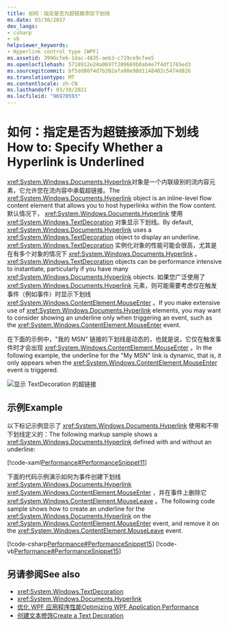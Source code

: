 ```yaml
---
title: 如何：指定是否为超链接添加下划线
ms.date: 03/30/2017
dev_langs:
- csharp
- vb
helpviewer_keywords:
- Hyperlink control type [WPF]
ms.assetid: 3996cfe6-1dac-4835-aeb3-c719ce9cfee5
ms.openlocfilehash: 5718912e24a0697f209669b0ab4e7f4df1765ed3
ms.sourcegitcommit: bf5dd80f4d7b202afa90e90d1148402c5474d826
ms.translationtype: MT
ms.contentlocale: zh-CN
ms.lasthandoff: 03/30/2021
ms.locfileid: "96970593"
---
```

# <a name="how-to-specify-whether-a-hyperlink-is-underlined"></a><span data-ttu-id="efdaf-102">如何：指定是否为超链接添加下划线</span><span class="sxs-lookup"><span data-stu-id="efdaf-102">How to: Specify Whether a Hyperlink is Underlined</span></span>
<span data-ttu-id="efdaf-103"><xref:System.Windows.Documents.Hyperlink>对象是一个内联级别的流内容元素，它允许您在流内容中承载超链接。</span><span class="sxs-lookup"><span data-stu-id="efdaf-103">The <xref:System.Windows.Documents.Hyperlink> object is an inline-level flow content element that allows you to host hyperlinks within the flow content.</span></span> <span data-ttu-id="efdaf-104">默认情况下， <xref:System.Windows.Documents.Hyperlink> 使用 <xref:System.Windows.TextDecoration> 对象显示下划线。</span><span class="sxs-lookup"><span data-stu-id="efdaf-104">By default, <xref:System.Windows.Documents.Hyperlink> uses a <xref:System.Windows.TextDecoration> object to display an underline.</span></span> <span data-ttu-id="efdaf-105"><xref:System.Windows.TextDecoration> 实例化对象的性能可能会很高，尤其是在有多个对象的情况下 <xref:System.Windows.Documents.Hyperlink> 。</span><span class="sxs-lookup"><span data-stu-id="efdaf-105"><xref:System.Windows.TextDecoration> objects can be performance intensive to instantiate, particularly if you have many <xref:System.Windows.Documents.Hyperlink> objects.</span></span> <span data-ttu-id="efdaf-106">如果您广泛使用了 <xref:System.Windows.Documents.Hyperlink> 元素，则可能需要考虑仅在触发事件（例如事件）时显示下划线 <xref:System.Windows.ContentElement.MouseEnter> 。</span><span class="sxs-lookup"><span data-stu-id="efdaf-106">If you make extensive use of <xref:System.Windows.Documents.Hyperlink> elements, you may want to consider showing an underline only when triggering an event, such as the <xref:System.Windows.ContentElement.MouseEnter> event.</span></span>  
  
 <span data-ttu-id="efdaf-107">在下面的示例中，"我的 MSN" 链接的下划线是动态的，也就是说，它仅在触发事件时才会出现 <xref:System.Windows.ContentElement.MouseEnter> 。</span><span class="sxs-lookup"><span data-stu-id="efdaf-107">In the following example, the underline for the "My MSN" link is dynamic, that is, it only appears when the <xref:System.Windows.ContentElement.MouseEnter> event is triggered.</span></span>  
  
  ![显示 TextDecoration 的超链接](./media/how-to-specify-whether-a-hyperlink-is-underlined/text-decorations-hyperlinks.png)  

## <a name="example"></a><span data-ttu-id="efdaf-109">示例</span><span class="sxs-lookup"><span data-stu-id="efdaf-109">Example</span></span>  
 <span data-ttu-id="efdaf-110">以下标记示例显示了 <xref:System.Windows.Documents.Hyperlink> 使用和不带下划线定义的：</span><span class="sxs-lookup"><span data-stu-id="efdaf-110">The following markup sample shows a <xref:System.Windows.Documents.Hyperlink> defined with and without an underline:</span></span>  
  
 [!code-xaml[Performance#PerformanceSnippet11](~/samples/snippets/csharp/VS_Snippets_Wpf/Performance/CSharp/Hyperlink.xaml#performancesnippet11)]  
  
 <span data-ttu-id="efdaf-111">下面的代码示例演示如何为事件创建下划线 <xref:System.Windows.Documents.Hyperlink> <xref:System.Windows.ContentElement.MouseEnter> ，并在事件上删除它 <xref:System.Windows.ContentElement.MouseLeave> 。</span><span class="sxs-lookup"><span data-stu-id="efdaf-111">The following code sample shows how to create an underline for the <xref:System.Windows.Documents.Hyperlink> on the <xref:System.Windows.ContentElement.MouseEnter> event, and remove it on the <xref:System.Windows.ContentElement.MouseLeave> event.</span></span>  
  
 [!code-csharp[Performance#PerformanceSnippet15](~/samples/snippets/csharp/VS_Snippets_Wpf/Performance/CSharp/Hyperlink.xaml.cs#performancesnippet15)]
 [!code-vb[Performance#PerformanceSnippet15](~/samples/snippets/visualbasic/VS_Snippets_Wpf/Performance/visualbasic/hyperlink.xaml.vb#performancesnippet15)]  
  
## <a name="see-also"></a><span data-ttu-id="efdaf-112">另请参阅</span><span class="sxs-lookup"><span data-stu-id="efdaf-112">See also</span></span>

- <xref:System.Windows.TextDecoration>
- <xref:System.Windows.Documents.Hyperlink>
- [<span data-ttu-id="efdaf-113">优化 WPF 应用程序性能</span><span class="sxs-lookup"><span data-stu-id="efdaf-113">Optimizing WPF Application Performance</span></span>](optimizing-wpf-application-performance.md)
- [<span data-ttu-id="efdaf-114">创建文本修饰</span><span class="sxs-lookup"><span data-stu-id="efdaf-114">Create a Text Decoration</span></span>](how-to-create-a-text-decoration.md)
